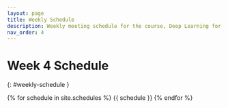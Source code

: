 ```yaml
---
layout: page
title: Weekly Schedule
description: Weekly meeting schedule for the course, Deep Learning for Robot Perception at the University of Michigan.
nav_order: 4
---
```



# Week 4 Schedule
{: #weekly-schedule }

{% for schedule in site.schedules %}
{{ schedule }}
{% endfor %}
